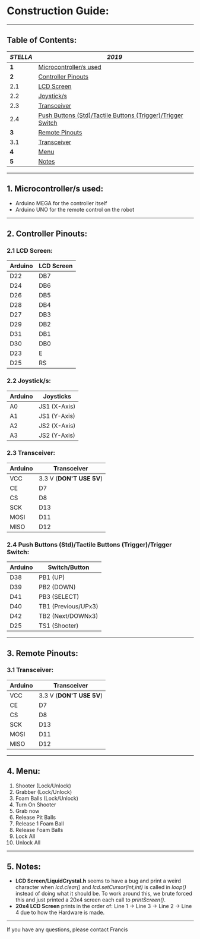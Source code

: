 # Construction Guide:
_______________________________________________________________________________________________________________________________
## Table of Contents:
*STELLA* | *2019*
----- | -----
**1** | [Microcontroller/s used](README.md#1-microcontrollers-used)
**2** | [Controller Pinouts](README.md#2-Controller-Pinouts)
2.1 | [LCD Screen](README.md#21-LCD-Screen)
2.2 | [Joystick/s](README.md#22-Joysticks)
2.3 | [Transceiver](README.md#23-Transceiver)
2.4 | [Push Buttons (Std)/Tactile Buttons (Trigger)/Trigger Switch](README.md#24-push-buttons-stdtactile-buttons-triggertrigger-switch)
**3** | [Remote Pinouts](README.md#2-Remote-Pinouts)
3.1 | [Transceiver](README.md#31-Transceiver)
**4** | [Menu](README.md#4-Menu)
**5** | [Notes](README.md#5-Notes)
_______________________________________________________________________________________________________________________________
## 1. Microcontroller/s used:
* Arduino MEGA for the controller itself
* Arduino UNO for the remote control on the robot
_______________________________________________________________________________________________________________________________
## 2. Controller Pinouts:
### 2.1 LCD Screen:
Arduino | LCD Screen 
--- | --- 
D22 | DB7
D24 | DB6
D26 | DB5
D28 | DB4
D27 | DB3
D29 | DB2
D31 | DB1
D30 | DB0
D23 | E 
D25 | RS

### 2.2 Joystick/s:
Arduino | Joysticks 
--- | --- 
A0 | JS1 (X-Axis)
A1 | JS1 (Y-Axis)
A2 | JS2 (X-Axis)
A3 | JS2 (Y-Axis)
 
### 2.3 Transceiver:
Arduino | Transceiver 
--- | --- 
VCC | 3.3 V (**DON'T USE 5V**)
CE | D7
CS | D8
SCK | D13
MOSI | D11
MISO | D12

### 2.4 Push Buttons (Std)/Tactile Buttons (Trigger)/Trigger Switch:
Arduino | Switch/Button 
--- | --- 
D38 | PB1 (UP)
D39 | PB2 (DOWN)
D41 | PB3 (SELECT)
D40 | TB1 (Previous/UPx3)
D42 | TB2 (Next/DOWNx3)
D25 | TS1 (Shooter)
_______________________________________________________________________________________________________________________________
## 3. Remote Pinouts:
### 3.1 Transceiver:
Arduino | Transceiver 
--- | --- 
VCC | 3.3 V (**DON'T USE 5V**)
CE | D7
CS | D8
SCK | D13
MOSI | D11
MISO | D12
_______________________________________________________________________________________________________________________________
## 4. Menu:
1. Shooter (Lock/Unlock)
2. Grabber (Lock/Unlock)
3. Foam Balls (Lock/Unlock)
4. Turn On Shooter
5. Grab now
6. Release Pit Balls
7. Release 1 Foam Ball
8. Release Foam Balls
9. Lock All
10. Unlock All
_______________________________________________________________________________________________________________________________
## 5. Notes:
* **LCD Screen/LiquidCrystal.h** seems to have a bug and print a weird character when *lcd.clear()* and *lcd.setCursor(int,int)* is called in *loop()* instead of doing what it should be. To work around this, we brute forced this and just printed a 20x4 screen each call to *printScreen()*.
* **20x4 LCD Screen** prints in the order of: Line 1 -> Line 3 -> Line 2 -> Line 4 due to how the Hardware is made. 
_______________________________________________________________________________________________________________________________

If you have any questions, please contact Francis
